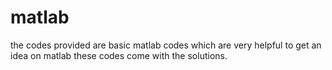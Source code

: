 # matlab
 the codes provided are basic matlab codes which are very helpful to get an idea on matlab these codes come with the solutions.
